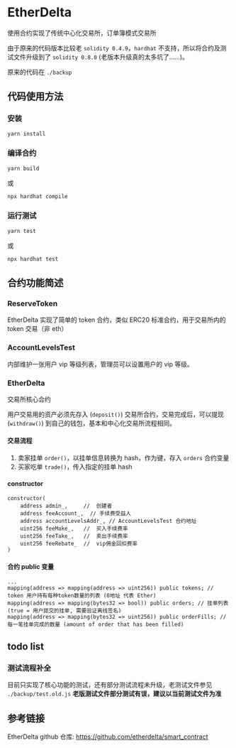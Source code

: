 # EtherDelta

使用合约实现了传统中心化交易所，订单簿模式交易所

由于原来的代码版本比较老 `solidity 0.4.9`，`hardhat` 不支持，所以将合约及测试文件升级到了 `solidity 0.8.0` (老版本升级真的太多坑了……)。

原来的代码在 `./backup`

## 代码使用方法

### 安装

```sh
yarn install
```

### 编译合约

```sh
yarn build
```

或

```sh
npx hardhat compile
```

### 运行测试

```sh
yarn test
```

或

```sh
npx hardhat test
```

## 合约功能简述

### ReserveToken

EtherDelta 实现了简单的 token 合约，类似 ERC20 标准合约，用于交易所内的 token 交易（非 eth）

### AccountLevelsTest

内部维护一张用户 vip 等级列表，管理员可以设置用户的 vip 等级。

### EtherDelta

交易所核心合约

用户交易用的资产必须先存入 (`deposit()`) 交易所合约，交易完成后，可以提现 (`withdraw()`) 到自己的钱包，基本和中心化交易所流程相同。

#### 交易流程

1. 卖家挂单 `order()`，以挂单信息转换为 hash，作为键，存入 `orders` 合约变量
2. 买家吃单 `trade()`，传入指定的挂单 hash

#### constructor

```solidity
constructor(
    address admin_,     //  创建者
    address feeAccount_,  // 手续费受益人
    address accountLevelsAddr_, // AccountLevelsTest 合约地址
    uint256 feeMake_,   //  买入手续费率
    uint256 feeTake_,   //  卖出手续费率
    uint256 feeRebate_  //  vip佣金回扣费率
)
```

#### 合约 public 变量

```solidity
...
mapping(address => mapping(address => uint256)) public tokens; // token 用户持有每种token数量的列表 (0地址 代表 Ether)
mapping(address => mapping(bytes32 => bool)) public orders; // 挂单列表 (true = 用户提交的挂单, 需要验证离线签名)
mapping(address => mapping(bytes32 => uint256)) public orderFills; // 每一笔挂单完成的数量 (amount of order that has been filled)
```

## todo list

### 测试流程补全

目前只实现了核心功能的测试，还有部分测试流程未升级，老测试文件参见 `./backup/test.old.js`
**老版测试文件部分测试有误，建议以当前测试文件为准**

## 参考链接

EtherDelta github 仓库: https://github.com/etherdelta/smart_contract
